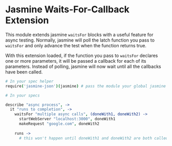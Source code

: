 # Jasmine Waits-For-Callback Extension

This module extends jasmine `waitsFor` blocks with a useful feature for async
testing. Normally, jasmine will poll the latch function you pass to `waitsFor`
and only advance the test when the function returns true.

With this extension loaded, if the function you pass to `waitsFor` declares one
or more parameters, it will be passed a callback for each of its parameters.
Instead of polling, jasmine will now wait until all the callbacks have been
called.

```coffee
# In your spec helper
require('jasmine-json')(jasmine) # pass the module your global jasmine object

# In your specs

describe "async process", ->
  it "runs to completion", ->
    waitsFor "multiple async calls", (doneWith1, doneWith2) ->
      startWebServer "localhost:3000", doneWith1
      makeRequest "google.com", doneWith2
  
    runs ->
      # this won't happen until doneWith1 and doneWith2 are both called
```
